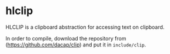 hlclip
=====

HLCLIP is a clipboard abstraction for accessing text on clipboard.

In order to compile, download the repository from (https://github.com/dacap/clip) and put it in `include/clip`.